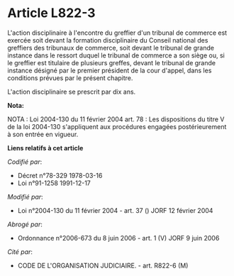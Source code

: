 # Article L822-3

L'action disciplinaire à l'encontre du greffier d'un tribunal de commerce est exercée soit devant la formation disciplinaire
du Conseil national des greffiers des tribunaux de commerce, soit devant le tribunal de grande instance dans le ressort
duquel le tribunal de commerce a son siège ou, si le greffier est titulaire de plusieurs greffes, devant le tribunal de
grande instance désigné par le premier président de la cour d'appel, dans les conditions prévues par le présent chapitre.

L'action disciplinaire se prescrit par dix ans.

**Nota:**

NOTA : Loi 2004-130 du 11 février 2004 art. 78 : Les dispositions du titre V de la loi 2004-130 s'appliquent aux procédures
engagées postérieurement à son entrée en vigueur.

**Liens relatifs à cet article**

_Codifié par_:

  - Décret n°78-329 1978-03-16
  - Loi n°91-1258 1991-12-17

_Modifié par_:

  - Loi n°2004-130 du 11 février 2004 - art. 37 () JORF 12 février 2004

_Abrogé par_:

  - Ordonnance n°2006-673 du 8 juin 2006 - art. 1 (V) JORF 9 juin 2006

_Cité par_:

  - CODE DE L'ORGANISATION JUDICIAIRE. - art. R822-6 (M)
